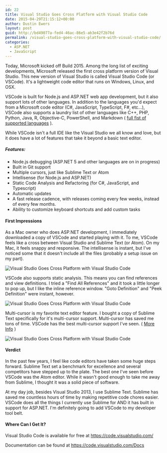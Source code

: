 ```yaml
---
id: 22
title: Visual Studio Goes Cross Platform with Visual Studio Code
date: 2015-04-29T21:15:12+00:00
author: Dustin Ewers
layout: post
guid: http://bd49077a-fed4-46ac-86e5-ab3e42f2b76d
permalink: /visual-studio-goes-cross-platform-with-visual-studio-code/
categories:
  - ASP.NET
  - JavaScript
---
```

Today, Microsoft kicked off Build 2015. Among the long list of exciting developments, Microsoft released the first cross platform version of Visual Studio. This new version of Visual Studio is called Visual Studio Code (or VSCode). It's a lightweight code editor that runs on Windows, Linux, and OSX.

VSCode is built for Node.js and ASP.NET web app development, but it also support lots of other languages. In addition to the languages you'd expect from a Microsoft code editor (C#, JavaScript, TypeScript, F#, etc...), VSCode also supports a laundry list of other languages like C++, PHP, Python, Java, R, Objective-C, PowerShell, and Markdown ( <a href="https://code.visualstudio.com/docs/languages">full fist of supported languages</a> ).

While VSCode isn't a full IDE like the Visual Studio we all know and love, but it does have a lot of features that take it beyond a basic text editor.

<h5 id="features">Features:</h5>

<ul>
    <li>Node.js debugging (ASP.NET 5 and other languages are on in progress)</li>
    <li>Built in Git support</li>
    <li>Multiple cursors, just like Sublime Text or Atom</li>
    <li>Intellisense (for Node.js and ASP.NET)</li>
    <li>Static Code Analysis and Refactoring (for C#, JavaScript, and Typescript)</li>
    <li>Automatic updates</li>
    <li>A fast release cadence, with releases coming every few weeks, instead of every few months.</li>
    <li>Ability to customize keyboard shortcuts and add custom tasks</li>
</ul>

<h4 id="firstimpressions">First Impressions</h4>

As a Mac owner who does ASP.NET development, I immediately downloaded a copy of VSCode and started playing with it. To me, VSCode feels like a cross between Visual Studio and Sublime Text (or Atom). On my Mac, it feels snappy and responsive. The intellisense is instant, but I've noticed some that it doesn't include all the files (probably a setup issue on my part).

<img src="https://dustinewers.com/content/images/2015/04/intellisense.png" alt="Visual Studio Goes Cross Platform with Visual Studio Code" />

VSCode also supports static analysis. This means you can find references and view definitions. I tried a "Find All References" and it took a little longer to pop up, but I like the inline reference window. "Goto Definition" and "Peek Definition" were instant, however.

<img src="https://dustinewers.com/content/images/2015/04/findallrefs.png" alt="Visual Studio Goes Cross Platform with Visual Studio Code" />

Multi-cursor is my favorite text editor feature. I bought a copy of Sublime Text specifically for it's multi-cursor support. Multi-cursor has saved me tons of time. VSCode has the best multi-cursor support I've seen. ( <a href="https://code.visualstudio.com/Docs/editingevolved">More Info</a> )

<img src="https://dustinewers.com/content/images/2015/04/multicursor.png" alt="Visual Studio Goes Cross Platform with Visual Studio Code" />

<h4 id="verdict">Verdict</h4>

In the past few years, I feel like code editors have taken some huge steps forward. Sublime Text set a benchmark for excellence and several competitors have stepped up to the plate. The best one I've seen before VSCode was the Atom editor. While it wasn't good enough to take me away from Sublime, I thought it was a solid piece of software.

At my day job, besides Visual Studio 2013, I use Sublime Text. Sublime has saved me countless hours of time by making repetitive code chores easier. VSCode does all the things I currently use Sublime for AND it has built in support for ASP.NET. I'm definitely going to add VSCode to my developer tool belt.

<h4 id="wherecanigetit">Where Can I Get It?</h4>

Visual Studio Code is available for free at <a href="https://code.visualstudio.com/">https://code.visualstudio.com/</a>

Documentation can be found at <a href="https://code.visualstudio.com/Docs">https://code.visualstudio.com/Docs</a>